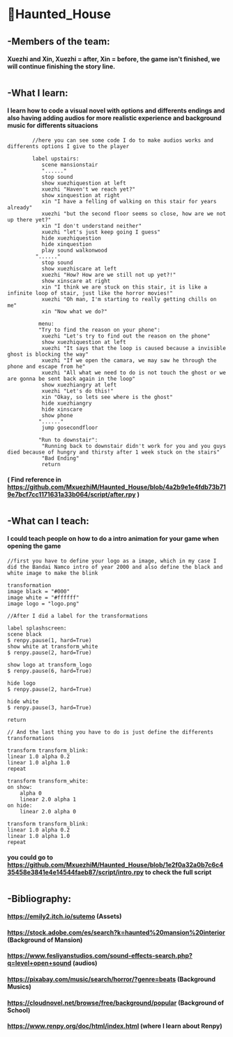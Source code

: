 # 🕍Haunted_House
######
## -Members of the team:
#### Xuezhi and Xin, Xuezhi = after, Xin = before, the game isn't finished, we will continue finishing the story line.
#
#
## -What I learn:
#### I learn how to code a visual novel with options and differents endings and also having adding audios for more realistic experience and background music for differents situacions 
``` Renpy
        //here you can see some code I do to make audios works and differents options I give to the player

        label upstairs:
           scene mansionstair
           "......"
           stop sound
           show xuezhiquestion at left
           xuezhi "Haven't we reach yet?"
           show xinquestion at right
           xin "I have a felling of walking on this stair for years already"
           xuezhi "but the second floor seems so close, how are we not up there yet?"
           xin "I don't understand neither"
           xuezhi "let's just keep going I guess"
           hide xuezhiquestion
           hide xinquestion
           play sound walkonwood
         "......"
           stop sound
           show xuezhiscare at left
           xuezhi "How? How are we still not up yet?!"
           show xinscare at right
           xin "I think we are stuck on this stair, it is like a infinite loop of stair, just like the horror movies!"
           xuezhi "Oh man, I'm starting to really getting chills on me"
           xin "Now what we do?"
          
          menu:
          "Try to find the reason on your phone":
           xuezhi "Let's try to find out the reason on the phone"
           show xuezhiquestion at left
           xuezhi "It says that the loop is caused because a invisible ghost is blocking the way"
           xuezhi "If we open the camara, we may saw he through the phone and escape from he"
           xuezhi "All what we need to do is not touch the ghost or we are gonna be sent back again in the loop"
           show xuezhiangry at left
           xuezhi "Let's do this!"
           xin "Okay, so lets see where is the ghost"
           hide xuezhiangry
           hide xinscare
           show phone
          "......"
           jump gosecondfloor
          
          "Run to downstair":
           "Running back to downstair didn't work for you and you guys died because of hungry and thirsty after 1 week stuck on the stairs"
           "Bad Ending"
           return
```

#### ( Find reference in https://github.com/MxuezhiM/Haunted_House/blob/4a2b9e1e4fdb73b719e7bcf7cc1171631a33b064/script/after.rpy )
#
#
## -What can I teach:
#### I could teach people on how to do a intro animation for your game when opening the game
    
    //first you have to define your logo as a image, which in my case I did the Bandai Namco intro of year 2000 and also define the black and white image to make the blink 

    transformation    
    image black = "#000"
    image white = "#ffffff"
    image logo = "logo.png"

    //After I did a label for the transformations
    
    label splashscreen:
    scene black
    $ renpy.pause(1, hard=True)
    show white at transform_white
    $ renpy.pause(2, hard=True)

    show logo at transform_logo
    $ renpy.pause(6, hard=True)

    hide logo
    $ renpy.pause(2, hard=True)

    hide white
    $ renpy.pause(3, hard=True)

    return
    
    // And the last thing you have to do is just define the differents transformations 

    transform transform_blink:
    linear 1.0 alpha 0.2
    linear 1.0 alpha 1.0
    repeat
    
    transform transform_white:
    on show:
        alpha 0
        linear 2.0 alpha 1
    on hide:
        linear 2.0 alpha 0
   
    transform transform_blink:
    linear 1.0 alpha 0.2
    linear 1.0 alpha 1.0
    repeat

#### you could go to https://github.com/MxuezhiM/Haunted_House/blob/1e2f0a32a0b7c6c435458e3841e4e14544faeb87/script/intro.rpy to check the full script
#
#
## -Bibliography:
#### https://emily2.itch.io/sutemo (Assets)
#### https://stock.adobe.com/es/search?k=haunted%20mansion%20interior (Background of Mansion)
#### https://www.fesliyanstudios.com/sound-effects-search.php?q=level+open+sound (audios)
#### https://pixabay.com/music/search/horror/?genre=beats (Background Musics)
#### https://cloudnovel.net/browse/free/background/popular (Background of School)
#### https://www.renpy.org/doc/html/index.html (where I learn about Renpy)
